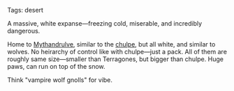 Tags: desert

A massive, white expanse—freezing cold, miserable, and incredibly dangerous.

Home to [Mythandrulve](Mythandrulve), similar to the [chulpe](Chulpe), but all white, and similar to wolves. No heirarchy of control like with chulpe—just a pack. All of them are roughly same size—smaller than Terragones, but bigger than chulpe. Huge paws, can run on top of the snow.

Think "vampire wolf gnolls" for vibe.